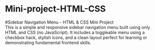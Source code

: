 # Mini-project-HTML-CSS
#Sidebar Navigation Menu - HTML &amp; CSS Mini Project  
This is a simple and responsive sidebar navigation menu built using only HTML and CSS (no JavaScript). It includes a toggleable menu using a checkbox hack, stylish icons, and a clean layout perfect for learning or demonstrating fundamental frontend skills.
